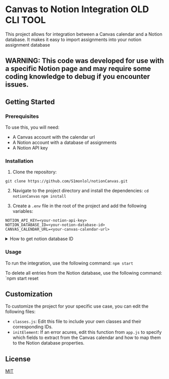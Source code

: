 # Canvas to Notion Integration OLD CLI TOOL

This project allows for integration between a Canvas calendar and a Notion database. It makes it easy to import assignments into your notion assignment database

## WARNING: This code was developed for use with a specific Notion page and may require some coding knowledge to debug if you encounter issues.

## Getting Started

### Prerequisites

To use this, you will need:

- A Canvas account with the calendar url
- A Notion account with a database of assignments
- A Notion API key

### Installation

1. Clone the repository:

`git clone https://github.com/S1monlol/notionCanvas.git`


2. Navigate to the project directory and install the dependencies:
`cd notionCanvas`
`npm install`

3. Create a `.env` file in the root of the project and add the following variables:

```
NOTION_API_KEY=<your-notion-api-key>
NOTION_DATABASE_ID=<your-notion-database-id>
CANVAS_CALENDAR_URL=<your-canvas-calendar-url>
```

<details>
  <summary>How to get notion database ID</summary>
  Enter the page that contains the Database.
  Check the title of the Database and click the "Expand to Full screen" icon, which looks like a two-way arrow.
  Check the URL structure. It will look like https://www.notion.so/example123?v=example123
  Copy the alphanumeric characters in the URL between notion.so/ and ?. This is your database ID.
</details>


### Usage

To run the integration, use the following command:
`npm start`

To delete all entries from the Notion database, use the following command:
`npm start reset


## Customization

To customize the project for your specific use case, you can edit the following files:

- `classes.js`: Edit this file to include your own classes and their corresponding IDs.
- `initElement`: If an error acures, edit this function from `app.js` to specify which fields to extract from the Canvas calendar and how to map them to the Notion database properties.


## License
[MIT](https://choosealicense.com/licenses/mit/)
